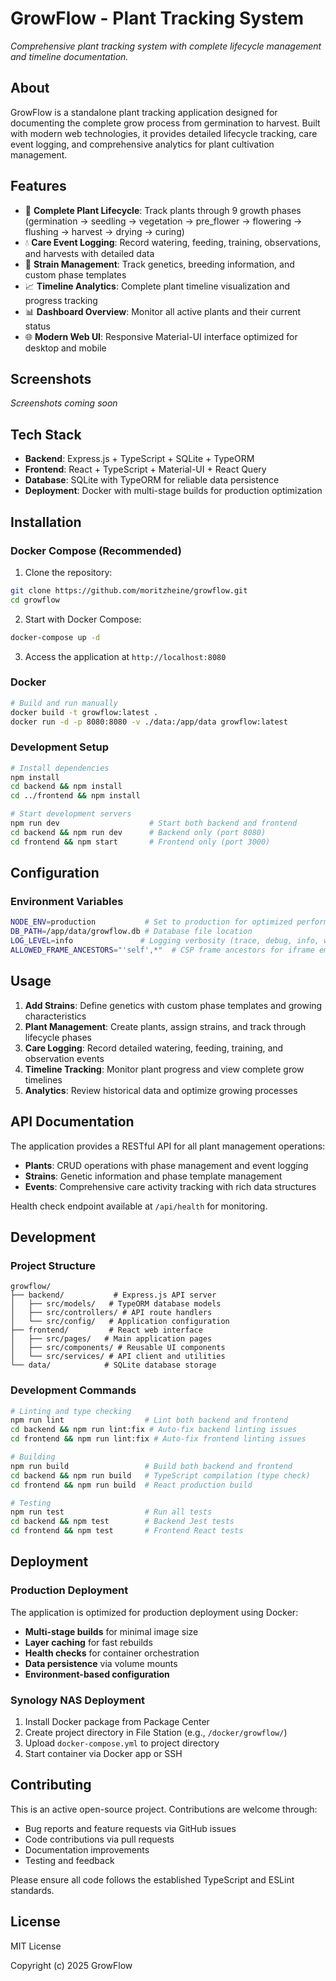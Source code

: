 # GrowFlow - Plant Tracking System

_Comprehensive plant tracking system with complete lifecycle management and timeline documentation._

## About

GrowFlow is a standalone plant tracking application designed for documenting the complete grow process from germination to harvest. Built with modern web technologies, it provides detailed lifecycle tracking, care event logging, and comprehensive analytics for plant cultivation management.

## Features

- 🌱 **Complete Plant Lifecycle**: Track plants through 9 growth phases (germination → seedling → vegetation → pre_flower → flowering → flushing → harvest → drying → curing)
- 💧 **Care Event Logging**: Record watering, feeding, training, observations, and harvests with detailed data
- 🧬 **Strain Management**: Track genetics, breeding information, and custom phase templates
- 📈 **Timeline Analytics**: Complete plant timeline visualization and progress tracking
- 📊 **Dashboard Overview**: Monitor all active plants and their current status
- 🌐 **Modern Web UI**: Responsive Material-UI interface optimized for desktop and mobile

## Screenshots

<!-- Add screenshots here -->

_Screenshots coming soon_

## Tech Stack

- **Backend**: Express.js + TypeScript + SQLite + TypeORM
- **Frontend**: React + TypeScript + Material-UI + React Query
- **Database**: SQLite with TypeORM for reliable data persistence
- **Deployment**: Docker with multi-stage builds for production optimization

## Installation

### Docker Compose (Recommended)

1. Clone the repository:

```bash
git clone https://github.com/moritzheine/growflow.git
cd growflow
```

2. Start with Docker Compose:

```bash
docker-compose up -d
```

3. Access the application at `http://localhost:8080`

### Docker

```bash
# Build and run manually
docker build -t growflow:latest .
docker run -d -p 8080:8080 -v ./data:/app/data growflow:latest
```

### Development Setup

```bash
# Install dependencies
npm install
cd backend && npm install
cd ../frontend && npm install

# Start development servers
npm run dev                    # Start both backend and frontend
cd backend && npm run dev      # Backend only (port 8080)
cd frontend && npm start       # Frontend only (port 3000)
```

## Configuration

### Environment Variables

```bash
NODE_ENV=production           # Set to production for optimized performance
DB_PATH=/app/data/growflow.db # Database file location
LOG_LEVEL=info               # Logging verbosity (trace, debug, info, warn, error)
ALLOWED_FRAME_ANCESTORS="'self',*"  # CSP frame ancestors for iframe embedding
```

## Usage

1. **Add Strains**: Define genetics with custom phase templates and growing characteristics
2. **Plant Management**: Create plants, assign strains, and track through lifecycle phases
3. **Care Logging**: Record detailed watering, feeding, training, and observation events
4. **Timeline Tracking**: Monitor plant progress and view complete grow timelines
5. **Analytics**: Review historical data and optimize growing processes

## API Documentation

The application provides a RESTful API for all plant management operations:

- **Plants**: CRUD operations with phase management and event logging
- **Strains**: Genetic information and phase template management
- **Events**: Comprehensive care activity tracking with rich data structures

Health check endpoint available at `/api/health` for monitoring.

## Development

### Project Structure

```
growflow/
├── backend/           # Express.js API server
│   ├── src/models/   # TypeORM database models
│   ├── src/controllers/ # API route handlers
│   └── src/config/   # Application configuration
├── frontend/         # React web interface
│   ├── src/pages/   # Main application pages
│   ├── src/components/ # Reusable UI components
│   └── src/services/ # API client and utilities
└── data/            # SQLite database storage
```

### Development Commands

```bash
# Linting and type checking
npm run lint                  # Lint both backend and frontend
cd backend && npm run lint:fix # Auto-fix backend linting issues
cd frontend && npm run lint:fix # Auto-fix frontend linting issues

# Building
npm run build                 # Build both backend and frontend
cd backend && npm run build   # TypeScript compilation (type check)
cd frontend && npm run build  # React production build

# Testing
npm run test                  # Run all tests
cd backend && npm test        # Backend Jest tests
cd frontend && npm test       # Frontend React tests
```

## Deployment

### Production Deployment

The application is optimized for production deployment using Docker:

- **Multi-stage builds** for minimal image size
- **Layer caching** for fast rebuilds
- **Health checks** for container orchestration
- **Data persistence** via volume mounts
- **Environment-based configuration**

### Synology NAS Deployment

1. Install Docker package from Package Center
2. Create project directory in File Station (e.g., `/docker/growflow/`)
3. Upload `docker-compose.yml` to project directory
4. Start container via Docker app or SSH

## Contributing

This is an active open-source project. Contributions are welcome through:

- Bug reports and feature requests via GitHub issues
- Code contributions via pull requests
- Documentation improvements
- Testing and feedback

Please ensure all code follows the established TypeScript and ESLint standards.

## License

MIT License

Copyright (c) 2025 GrowFlow

[license-shield]: https://img.shields.io/github/license/moritzheine/growflow.svg
